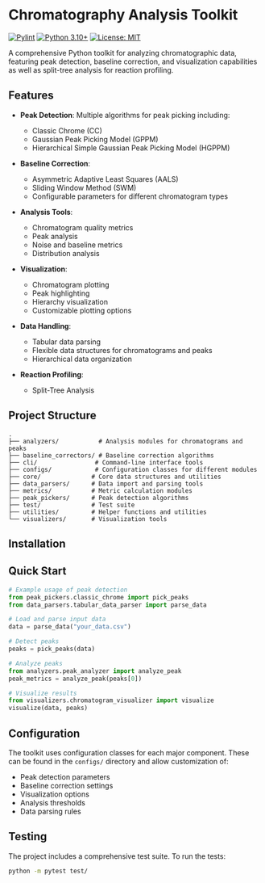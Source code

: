 # Chromatography Analysis Toolkit
[![Pylint](https://github.com/Adiaslow/ChromatographicPeakPicking/actions/workflows/pylint.yml/badge.svg)](https://github.com/Adiaslow/ChromatographicPeakPicking/actions/workflows/pylint.yml)
[![Python 3.10+](https://img.shields.io/badge/python-3.10+-blue.svg)](https://www.python.org/downloads/)
[![License: MIT](https://img.shields.io/badge/License-MIT-yellow.svg)](https://opensource.org/licenses/MIT)

A comprehensive Python toolkit for analyzing chromatographic data, featuring peak detection, baseline correction, and visualization capabilities as well as split-tree analysis for reaction profiling.

## Features

- **Peak Detection**: Multiple algorithms for peak picking including:
  - Classic Chrome (CC)
  - Gaussian Peak Picking Model (GPPM)
  - Hierarchical Simple Gaussian Peak Picking Model (HGPPM)

- **Baseline Correction**:
  - Asymmetric Adaptive Least Squares (AALS)
  - Sliding Window Method (SWM)
  - Configurable parameters for different chromatogram types

- **Analysis Tools**:
  - Chromatogram quality metrics
  - Peak analysis
  - Noise and baseline metrics
  - Distribution analysis

- **Visualization**:
  - Chromatogram plotting
  - Peak highlighting
  - Hierarchy visualization
  - Customizable plotting options

- **Data Handling**:
  - Tabular data parsing
  - Flexible data structures for chromatograms and peaks
  - Hierarchical data organization

- **Reaction Profiling**:
  - Split-Tree Analysis
 
## Project Structure

```
.
├── analyzers/           # Analysis modules for chromatograms and peaks
├── baseline_correctors/ # Baseline correction algorithms
├── cli/                # Command-line interface tools
├── configs/            # Configuration classes for different modules
├── core/              # Core data structures and utilities
├── data_parsers/      # Data import and parsing tools
├── metrics/           # Metric calculation modules
├── peak_pickers/      # Peak detection algorithms
├── test/              # Test suite
├── utilities/         # Helper functions and utilities
└── visualizers/       # Visualization tools
```

## Installation

## Quick Start

```python
# Example usage of peak detection
from peak_pickers.classic_chrome import pick_peaks
from data_parsers.tabular_data_parser import parse_data

# Load and parse input data
data = parse_data("your_data.csv")

# Detect peaks
peaks = pick_peaks(data)

# Analyze peaks
from analyzers.peak_analyzer import analyze_peak
peak_metrics = analyze_peak(peaks[0])

# Visualize results
from visualizers.chromatogram_visualizer import visualize
visualize(data, peaks)
```

## Configuration

The toolkit uses configuration classes for each major component. These can be found in the `configs/` directory and allow customization of:

- Peak detection parameters
- Baseline correction settings
- Visualization options
- Analysis thresholds
- Data parsing rules

## Testing

The project includes a comprehensive test suite. To run the tests:

```bash
python -m pytest test/
```
